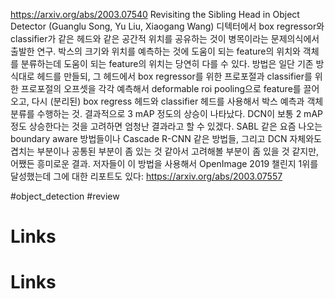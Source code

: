 https://arxiv.org/abs/2003.07540
Revisiting the Sibling Head in Object Detector (Guanglu Song, Yu Liu, Xiaogang Wang)
디텍터에서 box regressor와 classifier가 같은 헤드와 같은 공간적 위치를 공유하는 것이 병목이라는 문제의식에서 출발한 연구. 박스의 크기와 위치를 예측하는 것에 도움이 되는 feature의 위치와 객체를 분류하는데 도움이 되는 feature의 위치는 당연히 다를 수 있다.
방법은 일단 기존 방식대로 헤드를 만들되, 그 헤드에서 box regressor를 위한 프로포절과 classifier를 위한 프로포절의 오프셋을 각각 예측해서 deformable roi pooling으로 feature를 끌어오고, 다시 (분리된) box regress 헤드와 classifier 헤드를 사용해서 박스 예측과 객체 분류를 수행하는 것.
결과적으로 3 mAP 정도의 상승이 나타났다. DCN이 보통 2 mAP 정도 상승한다는 것을 고려하면 엄청난 결과라고 할 수 있겠다.
SABL 같은 요즘 나오는 boundary aware 방법들이나 Cascade R-CNN 같은 방법들, 그리고 DCN 자체와도 겹치는 부분이나 공통된 부분이 좀 있는 것 같아서 고려해볼 부분이 좀 있을 것 같지만, 어쨌든 흥미로운 결과.
저자들이 이 방법을 사용해서 OpenImage 2019 챌린지 1위를 달성했는데 그에 대한 리포트도 있다: https://arxiv.org/abs/2003.07557

#object_detection #review

# Links

# Links


